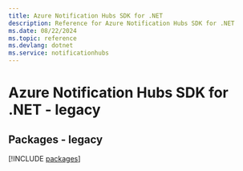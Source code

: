 ```yaml
---
title: Azure Notification Hubs SDK for .NET
description: Reference for Azure Notification Hubs SDK for .NET
ms.date: 08/22/2024
ms.topic: reference
ms.devlang: dotnet
ms.service: notificationhubs
---
```

# Azure Notification Hubs SDK for .NET - legacy
## Packages - legacy
[!INCLUDE [packages](notification-hubs-index.md)]